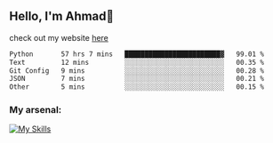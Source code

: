 
## Hello, I'm Ahmad👋

check out my website [here](https://ahmadalwi.com/)

<!--START_SECTION:waka-->

```txt
Python       57 hrs 7 mins   ████████████████████████▓   99.01 %
Text         12 mins         ░░░░░░░░░░░░░░░░░░░░░░░░░   00.35 %
Git Config   9 mins          ░░░░░░░░░░░░░░░░░░░░░░░░░   00.28 %
JSON         7 mins          ░░░░░░░░░░░░░░░░░░░░░░░░░   00.21 %
Other        5 mins          ░░░░░░░░░░░░░░░░░░░░░░░░░   00.15 %
```

<!--END_SECTION:waka-->

### My arsenal:

[![My Skills](https://skillicons.dev/icons?i=js,ts,py,go,react,nextjs,svelte,nodejs,django,tailwind,html,css,sass,firebase,mongodb,postgres,mysql,redis,git,github,docker,vscode,figma,godot)](https://skillicons.dev)
